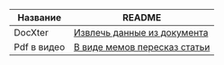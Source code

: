 

| Название | README |
| ------ | ------ |
| DocXter| [Извлечь данные из документа](https://docxter.app/get-started) |
|Pdf в видео|[В виде мемов пересказ статьи](https://www.memenome.gg/)|


